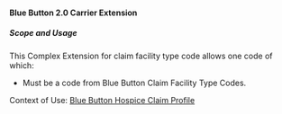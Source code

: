 #### Blue Button 2.0 Carrier Extension


##### Scope and Usage

This Complex Extension for claim facility type code allows one code of which:

* Must be a code from Blue Button Claim Facility Type Codes.

Context of Use: [Blue Button Hospice Claim Profile]({{site.data.structuredefinitions.bluebutton-hospice-claim.path}})

